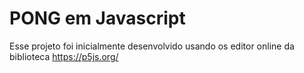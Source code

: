 # PONG em Javascript

Esse projeto foi inicialmente desenvolvido usando os editor online da biblioteca https://p5js.org/ 
